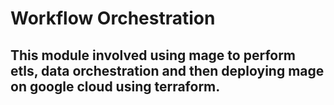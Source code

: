 # Workflow Orchestration

## This module involved using mage to perform etls, data orchestration and then deploying mage on google cloud using terraform.